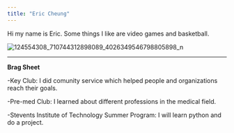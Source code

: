 ```yaml
---
title: "Eric Cheung"
---
```


Hi my name is Eric. Some things I like are video games and basketball. 

![124554308_710744312898089_4026349546798805898_n](https://user-images.githubusercontent.com/84049109/119571560-7d8fbb80-bd7f-11eb-8270-205da1092617.jpg)

---
**Brag Sheet**

-Key Club:       I did comunity service which helped people and organizations reach their goals.

-Pre-med Club:     I learned about different professions in the medical field.

-Stevents Institute of Technology Summer Program:      I will learn python and do a project.

